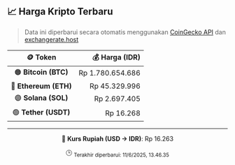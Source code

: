 

<!-- HARGA_KRIPTO -->
## 📈 Harga Kripto Terbaru

> Data ini diperbarui secara otomatis menggunakan [CoinGecko API](https://www.coingecko.com/) dan [exchangerate.host](https://exchangerate.host/)

<div align="center">

| 🪙 Token | 💰 Harga (IDR) |
|:------:|---------------:|
| 🟠 **Bitcoin (BTC)**   | Rp 1.780.654.686 |
| 🔵 **Ethereum (ETH)**  | Rp 45.329.996 |
| 🟣 **Solana (SOL)**    | Rp 2.697.405 |
| 🟢 **Tether (USDT)**   | Rp 16.268 |

---

💱 **Kurs Rupiah (USD → IDR)**: Rp 16.263

🕒 <sub>Terakhir diperbarui: 11/6/2025, 13.46.35</sub>

</div>
<!-- /HARGA_KRIPTO -->